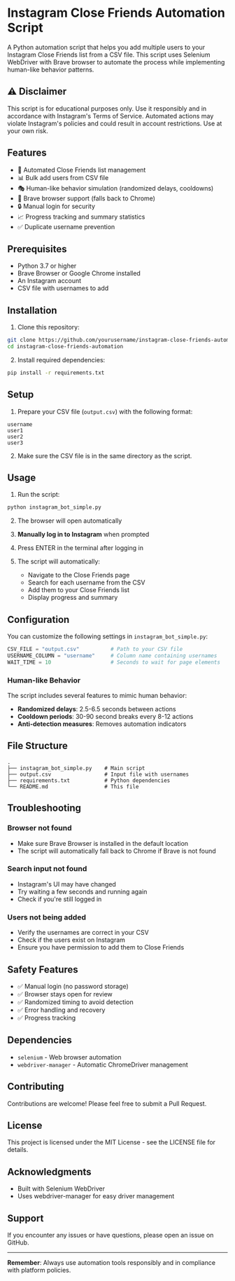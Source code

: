 # Instagram Close Friends Automation Script

A Python automation script that helps you add multiple users to your Instagram Close Friends list from a CSV file. This script uses Selenium WebDriver with Brave browser to automate the process while implementing human-like behavior patterns.

## ⚠️ Disclaimer

This script is for educational purposes only. Use it responsibly and in accordance with Instagram's Terms of Service. Automated actions may violate Instagram's policies and could result in account restrictions. Use at your own risk.

## Features

- 🤖 Automated Close Friends list management
- 📊 Bulk add users from CSV file
- 🎭 Human-like behavior simulation (randomized delays, cooldowns)
- 🦁 Brave browser support (falls back to Chrome)
- 🔒 Manual login for security
- 📈 Progress tracking and summary statistics
- ✅ Duplicate username prevention

## Prerequisites

- Python 3.7 or higher
- Brave Browser or Google Chrome installed
- An Instagram account
- CSV file with usernames to add

## Installation

1. Clone this repository:

```bash
git clone https://github.com/yourusername/instagram-close-friends-automation.git
cd instagram-close-friends-automation
```

2. Install required dependencies:

```bash
pip install -r requirements.txt
```

## Setup

1. Prepare your CSV file (`output.csv`) with the following format:

```csv
username
user1
user2
user3
```

2. Make sure the CSV file is in the same directory as the script.

## Usage

1. Run the script:

```bash
python instagram_bot_simple.py
```

2. The browser will open automatically

3. **Manually log in to Instagram** when prompted

4. Press ENTER in the terminal after logging in

5. The script will automatically:
   - Navigate to the Close Friends page
   - Search for each username from the CSV
   - Add them to your Close Friends list
   - Display progress and summary

## Configuration

You can customize the following settings in `instagram_bot_simple.py`:

```python
CSV_FILE = "output.csv"          # Path to your CSV file
USERNAME_COLUMN = "username"     # Column name containing usernames
WAIT_TIME = 10                   # Seconds to wait for page elements
```

### Human-like Behavior

The script includes several features to mimic human behavior:

- **Randomized delays**: 2.5-6.5 seconds between actions
- **Cooldown periods**: 30-90 second breaks every 8-12 actions
- **Anti-detection measures**: Removes automation indicators

## File Structure

```
.
├── instagram_bot_simple.py    # Main script
├── output.csv                 # Input file with usernames
├── requirements.txt           # Python dependencies
└── README.md                  # This file
```

## Troubleshooting

### Browser not found

- Make sure Brave Browser is installed in the default location
- The script will automatically fall back to Chrome if Brave is not found

### Search input not found

- Instagram's UI may have changed
- Try waiting a few seconds and running again
- Check if you're still logged in

### Users not being added

- Verify the usernames are correct in your CSV
- Check if the users exist on Instagram
- Ensure you have permission to add them to Close Friends

## Safety Features

- ✅ Manual login (no password storage)
- ✅ Browser stays open for review
- ✅ Randomized timing to avoid detection
- ✅ Error handling and recovery
- ✅ Progress tracking

## Dependencies

- `selenium` - Web browser automation
- `webdriver-manager` - Automatic ChromeDriver management

## Contributing

Contributions are welcome! Please feel free to submit a Pull Request.

## License

This project is licensed under the MIT License - see the LICENSE file for details.

## Acknowledgments

- Built with Selenium WebDriver
- Uses webdriver-manager for easy driver management

## Support

If you encounter any issues or have questions, please open an issue on GitHub.

---

**Remember**: Always use automation tools responsibly and in compliance with platform policies.
